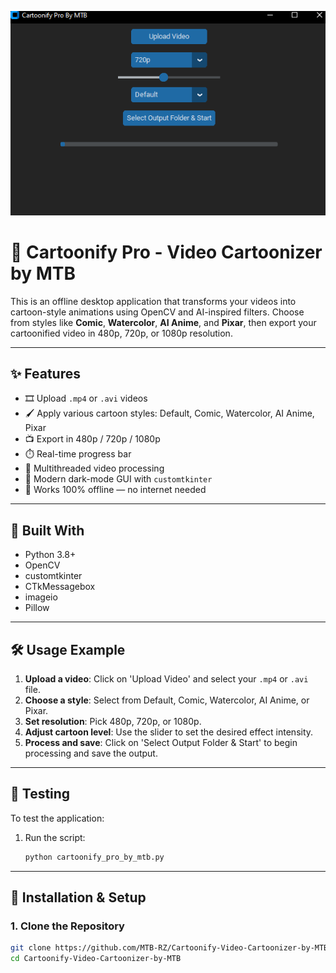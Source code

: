 ![Cartoonify Pro Banner](interface.png)

# 🎨 Cartoonify Pro - Video Cartoonizer by MTB

This is an offline desktop application that transforms your videos into cartoon-style animations using OpenCV and AI-inspired filters. Choose from styles like **Comic**, **Watercolor**, **AI Anime**, and **Pixar**, then export your cartoonified video in 480p, 720p, or 1080p resolution.

---

## ✨ Features

- 🎞️ Upload `.mp4` or `.avi` videos
- 🖌️ Apply various cartoon styles: Default, Comic, Watercolor, AI Anime, Pixar
- 📺 Export in 480p / 720p / 1080p
- ⏱️ Real-time progress bar
- 🧠 Multithreaded video processing
- 🌙 Modern dark-mode GUI with `customtkinter`
- 🔌 Works 100% offline — no internet needed

---

## 🧰 Built With

- Python 3.8+
- OpenCV
- customtkinter
- CTkMessagebox
- imageio
- Pillow

---

## 🛠️ Usage Example

1. **Upload a video**: Click on 'Upload Video' and select your `.mp4` or `.avi` file.
2. **Choose a style**: Select from Default, Comic, Watercolor, AI Anime, or Pixar.
3. **Set resolution**: Pick 480p, 720p, or 1080p.
4. **Adjust cartoon level**: Use the slider to set the desired effect intensity.
5. **Process and save**: Click on 'Select Output Folder & Start' to begin processing and save the output.

---

## 🧪 Testing

To test the application:

1. Run the script:
   ```bash
   python cartoonify_pro_by_mtb.py

---

## 🚀 Installation & Setup

### 1. Clone the Repository
```bash
git clone https://github.com/MTB-RZ/Cartoonify-Video-Cartoonizer-by-MTB.git
cd Cartoonify-Video-Cartoonizer-by-MTB
